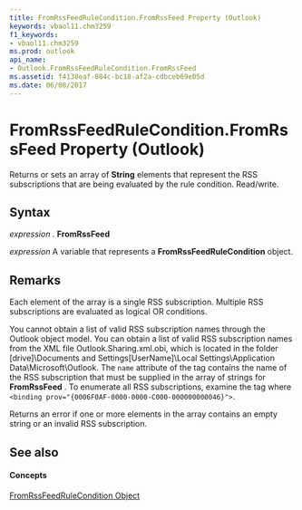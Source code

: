 ```yaml
---
title: FromRssFeedRuleCondition.FromRssFeed Property (Outlook)
keywords: vbaol11.chm3259
f1_keywords:
- vbaol11.chm3259
ms.prod: outlook
api_name:
- Outlook.FromRssFeedRuleCondition.FromRssFeed
ms.assetid: f4138eaf-084c-bc18-af2a-cdbceb69e05d
ms.date: 06/08/2017
---
```



# FromRssFeedRuleCondition.FromRssFeed Property (Outlook)

Returns or sets an array of **String** elements that represent the RSS subscriptions that are being evaluated by the rule condition. Read/write.


## Syntax

 _expression_ . **FromRssFeed**

 _expression_ A variable that represents a **FromRssFeedRuleCondition** object.


## Remarks

Each element of the array is a single RSS subscription. Multiple RSS subscriptions are evaluated as logical OR conditions.

You cannot obtain a list of valid RSS subscription names through the Outlook object model. You can obtain a list of valid RSS subscription names from the XML file Outlook.Sharing.xml.obi, which is located in the folder [drive]\Documents and Settings\[UserName]\Local Settings\Application Data\Microsoft\Outlook\. The  `name` attribute of the <local> tag contains the name of the RSS subscription that must be supplied in the array of strings for **FromRssFeed** . To enumerate all RSS subscriptions, examine the <bindings> tag where `<binding prov="{0006F0AF-0000-0000-C000-000000000046}">`.

Returns an error if one or more elements in the array contains an empty string or an invalid RSS subscription.


## See also


#### Concepts


[FromRssFeedRuleCondition Object](fromrssfeedrulecondition-object-outlook.md)

